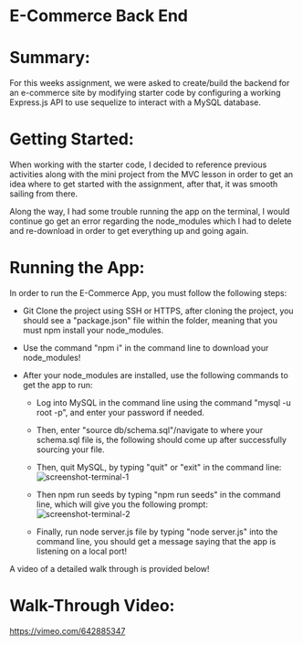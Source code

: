 # E-Commerce Back End

# Summary: 
For this weeks assignment, we were asked to create/build the backend for an e-commerce site by modifying starter code by configuring a working Express.js API to use sequelize to interact with a MySQL database. 


# Getting Started:
When working with the starter code, I decided to reference previous activities along with the mini project from the MVC lesson in order to get an idea where to get started with the assignment, after that, it was smooth sailing from there. 

Along the way, I had some trouble running the app on the terminal, I would continue go get an error regarding the node_modules which I had to delete and re-download in order to get everything up and going again.



# Running the App:
In order to run the E-Commerce App, you must follow the following steps:

- Git Clone the project using SSH or HTTPS, after cloning the project, you should see a "package.json" file within the folder, meaning that  you must npm install your node_modules.

- Use the command "npm i" in the command line to download your node_modules!

- After your node_modules are installed, use the following commands to get the app to run:
    - Log into MySQL in the command line using the command "mysql -u root -p", and enter your password if needed.
    - Then, enter "source db/schema.sql"/navigate to where your schema.sql file is, the following should come up after successfully sourcing your file. 
    - Then, quit MySQL, by typing "quit" or "exit" in the command line:
![screenshot-terminal-1](https://user-images.githubusercontent.com/87496972/140557492-621b4757-d1c1-4ec3-9ce6-9008e8ec9d8b.png)
    - Then npm run seeds by typing "npm run seeds" in the command line, which will give you the following prompt:
![screenshot-terminal-2](https://user-images.githubusercontent.com/87496972/140557531-17f82481-17b3-49fc-a00d-e1680cd77592.png)

   - Finally, run node server.js file by typing "node server.js" into the command line, you should get a message saying that the app is listening on a local port!

A video of a detailed walk through is provided below!


# Walk-Through Video:
https://vimeo.com/642885347
